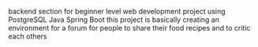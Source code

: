 backend section for beginner level web development project
using PostgreSQL
Java Spring Boot
this project is basically creating an environment for a forum for people to share their food recipes and to critic each others 
